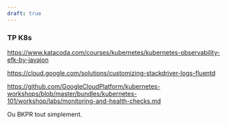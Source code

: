 ```yaml
---
draft: true
---
```


### TP K8s
https://www.katacoda.com/courses/kubernetes/kubernetes-observability-efk-by-javajon

https://cloud.google.com/solutions/customizing-stackdriver-logs-fluentd

https://github.com/GoogleCloudPlatform/kubernetes-workshops/blob/master/bundles/kubernetes-101/workshop/labs/monitoring-and-health-checks.md

Ou BKPR tout simplement.